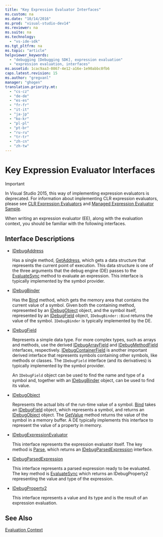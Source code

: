 ```yaml
---
title: "Key Expression Evaluator Interfaces"
ms.custom: na
ms.date: "10/14/2016"
ms.prod: "visual-studio-dev14"
ms.reviewer: na
ms.suite: na
ms.technology: 
  - "vs-ide-sdk"
ms.tgt_pltfrm: na
ms.topic: "article"
helpviewer_keywords: 
  - "debugging [Debugging SDK], expression evaluation"
  - "expression evaluation, interfaces"
ms.assetid: 1cac9aa3-0867-4e12-a16e-1e90abbc0fb6
caps.latest.revision: 15
ms.author: "gregvanl"
manager: "ghogen"
translation.priority.mt: 
  - "cs-cz"
  - "de-de"
  - "es-es"
  - "fr-fr"
  - "it-it"
  - "ja-jp"
  - "ko-kr"
  - "pl-pl"
  - "pt-br"
  - "ru-ru"
  - "tr-tr"
  - "zh-cn"
  - "zh-tw"
---
```

# Key Expression Evaluator Interfaces
> [!IMPORTANT]
>  In Visual Studio 2015, this way of implementing expression evaluators is deprecated. For information about implementing CLR expression evaluators, please see [CLR Expression Evaluators](https://github.com/Microsoft/ConcordExtensibilitySamples/wiki/CLR-Expression-Evaluators) and [Managed Expression Evaluator Sample](https://github.com/Microsoft/ConcordExtensibilitySamples/wiki/Managed-Expression-Evaluator-Sample).  
  
 When writing an expression evaluator (EE), along with the evaluation context, you should be familiar with the following interfaces.  
  
## Interface Descriptions  
  
-   [IDebugAddress](../extensibility/idebugaddress.md)  
  
     Has a single method, [GetAddress](../extensibility/idebugaddress--getaddress.md), which gets a data structure that represents the current point of execution. This data structure is one of the three arguments that the debug engine (DE) passes to the [EvaluateSync](../extensibility/idebugparsedexpression--evaluatesync.md) method to evaluate an expression. This interface is typically implemented by the symbol provider.  
  
-   [IDebugBinder](../extensibility/idebugbinder.md)  
  
     Has the [Bind](../extensibility/idebugbinder--bind.md) method, which gets the memory area that contains the current value of a symbol. Given both the containing method, represented by an [IDebugObject](../extensibility/idebugobject.md) object, and the symbol itself, represented by an [IDebugField](../extensibility/idebugfield.md) object, `IDebugBinder::Bind` returns the value of the symbol. `IDebugBinder` is typically implemented by the DE.  
  
-   [IDebugField](../extensibility/idebugfield.md)  
  
     Represents a simple data type. For more complex types, such as arrays and methods, use the derived [IDebugArrayField](../extensibility/idebugarrayfield.md) and [IDebugMethodField](../extensibility/idebugmethodfield.md) interfaces, respectively. [IDebugContainerField](../extensibility/idebugcontainerfield.md) is another important derived interface that represents symbols containing other symbols, like methods or classes. The `IDebugField` interface (and its derivatives) is typically implemented by the symbol provider.  
  
     An `IDebugField` object can be used to find the name and type of a symbol and, together with an [IDebugBinder](../extensibility/idebugbinder.md) object, can be used to find its value.  
  
-   [IDebugObject](../extensibility/idebugobject.md)  
  
     Represents the actual bits of the run-time value of a symbol. [Bind](../extensibility/idebugbinder--bind.md) takes an [IDebugField](../extensibility/idebugfield.md) object, which represents a symbol, and returns an [IDebugObject](../extensibility/idebugobject.md) object. The [GetValue](../extensibility/idebugobject--getvalue.md) method returns the value of the symbol in a memory buffer. A DE typically implements this interface to represent the value of a property in memory.  
  
-   [IDebugExpressionEvaluator](../extensibility/idebugexpressionevaluator.md)  
  
     This interface represents the expression evaluator itself. The key method is [Parse](../extensibility/idebugexpressionevaluator--parse.md), which returns an [IDebugParsedExpression](../extensibility/idebugparsedexpression.md) interface.  
  
-   [IDebugParsedExpression](../extensibility/idebugparsedexpression.md)  
  
     This interface represents a parsed expression ready to be evaluated. The key method is [EvaluateSync](../extensibility/idebugparsedexpression--evaluatesync.md) which returns an IDebugProperty2 representing the value and type of the expression.  
  
-   [IDebugProperty2](../extensibility/idebugproperty2.md)  
  
     This interface represents a value and its type and is the result of an expression evaluation.  
  
## See Also  
 [Evaluation Context](../extensibility/evaluation-context.md)
